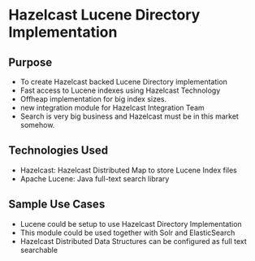 
# Hazelcast Lucene Directory Implementation


## Purpose
- To create Hazelcast backed Lucene Directory implementation
- Fast access to Lucene indexes using Hazelcast Technology
- Offheap implementation for big index sizes.
- new integration module for Hazelcast Integration Team
- Search is very big business and Hazelcast must be in this market somehow.

## Technologies Used
- Hazelcast: Hazelcast Distributed Map to store Lucene Index files
- Apache Lucene:  Java full-text search library

## Sample Use Cases
- Lucene could be setup to use Hazelcast Directory Implementation
- This module could be used together with Solr and ElasticSearch
- Hazelcast Distributed Data Structures can be configured as full text searchable 

